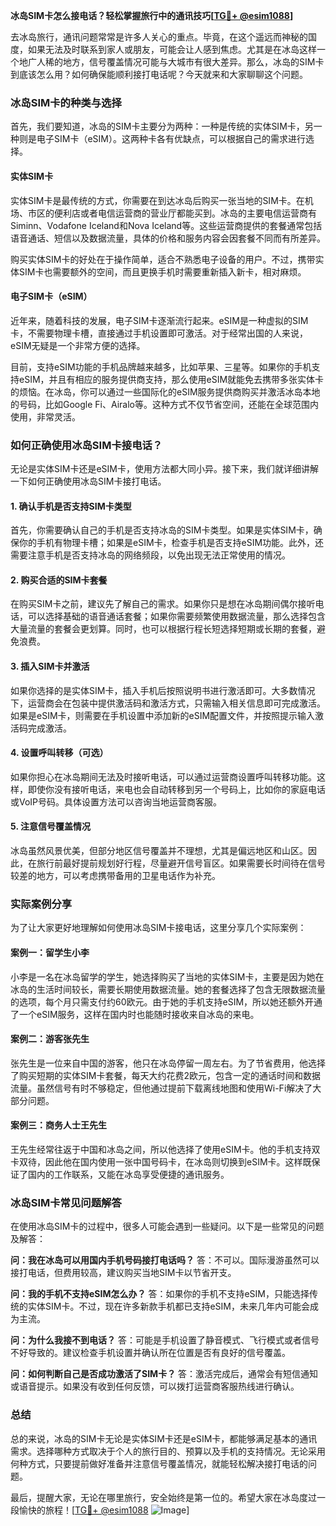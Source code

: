 **冰岛SIM卡怎么接电话？轻松掌握旅行中的通讯技巧[[TG💪+ @esim1088](https://t.me/s/esim1088)]**

去冰岛旅行，通讯问题常常是许多人关心的重点。毕竟，在这个遥远而神秘的国度，如果无法及时联系到家人或朋友，可能会让人感到焦虑。尤其是在冰岛这样一个地广人稀的地方，信号覆盖情况可能与大城市有很大差异。那么，冰岛的SIM卡到底该怎么用？如何确保能顺利接打电话呢？今天就来和大家聊聊这个问题。

### 冰岛SIM卡的种类与选择

首先，我们要知道，冰岛的SIM卡主要分为两种：一种是传统的实体SIM卡，另一种则是电子SIM卡（eSIM）。这两种卡各有优缺点，可以根据自己的需求进行选择。

#### 实体SIM卡
实体SIM卡是最传统的方式，你需要在到达冰岛后购买一张当地的SIM卡。在机场、市区的便利店或者电信运营商的营业厅都能买到。冰岛的主要电信运营商有Siminn、Vodafone Iceland和Nova Iceland等。这些运营商提供的套餐通常包括语音通话、短信以及数据流量，具体的价格和服务内容会因套餐不同而有所差异。

购买实体SIM卡的好处在于操作简单，适合不熟悉电子设备的用户。不过，携带实体SIM卡也需要额外的空间，而且更换手机时需要重新插入新卡，相对麻烦。

#### 电子SIM卡（eSIM）
近年来，随着科技的发展，电子SIM卡逐渐流行起来。eSIM是一种虚拟的SIM卡，不需要物理卡槽，直接通过手机设置即可激活。对于经常出国的人来说，eSIM无疑是一个非常方便的选择。

目前，支持eSIM功能的手机品牌越来越多，比如苹果、三星等。如果你的手机支持eSIM，并且有相应的服务提供商支持，那么使用eSIM就能免去携带多张实体卡的烦恼。在冰岛，你可以通过一些国际化的eSIM服务提供商购买并激活冰岛本地的号码，比如Google Fi、Airalo等。这种方式不仅节省空间，还能在全球范围内使用，非常灵活。

### 如何正确使用冰岛SIM卡接电话？

无论是实体SIM卡还是eSIM卡，使用方法都大同小异。接下来，我们就详细讲解一下如何正确使用冰岛SIM卡接打电话。

#### 1. 确认手机是否支持SIM卡类型
首先，你需要确认自己的手机是否支持冰岛的SIM卡类型。如果是实体SIM卡，确保你的手机有物理卡槽；如果是eSIM卡，检查手机是否支持eSIM功能。此外，还需要注意手机是否支持冰岛的网络频段，以免出现无法正常使用的情况。

#### 2. 购买合适的SIM卡套餐
在购买SIM卡之前，建议先了解自己的需求。如果你只是想在冰岛期间偶尔接听电话，可以选择基础的语音通话套餐；如果你需要频繁使用数据流量，那么选择包含大量流量的套餐会更划算。同时，也可以根据行程长短选择短期或长期的套餐，避免浪费。

#### 3. 插入SIM卡并激活
如果你选择的是实体SIM卡，插入手机后按照说明书进行激活即可。大多数情况下，运营商会在包装中提供激活码和激活方式，只需输入相关信息即可完成激活。如果是eSIM卡，则需要在手机设置中添加新的eSIM配置文件，并按照提示输入激活码完成激活。

#### 4. 设置呼叫转移（可选）
如果你担心在冰岛期间无法及时接听电话，可以通过运营商设置呼叫转移功能。这样，即使你没有接听电话，来电也会自动转移到另一个号码上，比如你的家庭电话或VoIP号码。具体设置方法可以咨询当地运营商客服。

#### 5. 注意信号覆盖情况
冰岛虽然风景优美，但部分地区信号覆盖并不理想，尤其是偏远地区和山区。因此，在旅行前最好提前规划好行程，尽量避开信号盲区。如果需要长时间待在信号较差的地方，可以考虑携带备用的卫星电话作为补充。

### 实际案例分享

为了让大家更好地理解如何使用冰岛SIM卡接电话，这里分享几个实际案例：

#### 案例一：留学生小李
小李是一名在冰岛留学的学生，她选择购买了当地的实体SIM卡，主要是因为她在冰岛的生活时间较长，需要长期使用数据流量。她的套餐选择了包含无限数据流量的选项，每个月只需支付约60欧元。由于她的手机支持eSIM，所以她还额外开通了一个eSIM服务，这样在国内时也能随时接收来自冰岛的来电。

#### 案例二：游客张先生
张先生是一位来自中国的游客，他只在冰岛停留一周左右。为了节省费用，他选择了购买短期的实体SIM卡套餐，每天大约花费2欧元，包含一定的通话时间和数据流量。虽然信号有时不够稳定，但他通过提前下载离线地图和使用Wi-Fi解决了大部分问题。

#### 案例三：商务人士王先生
王先生经常往返于中国和冰岛之间，所以他选择了使用eSIM卡。他的手机支持双卡双待，因此他在国内使用一张中国号码卡，在冰岛则切换到eSIM卡。这样既保证了国内的工作联系，又能在冰岛享受便捷的通讯服务。

### 冰岛SIM卡常见问题解答

在使用冰岛SIM卡的过程中，很多人可能会遇到一些疑问。以下是一些常见的问题及解答：

**问：我在冰岛可以用国内手机号码接打电话吗？**
答：不可以。国际漫游虽然可以接打电话，但费用较高，建议购买当地SIM卡以节省开支。

**问：我的手机不支持eSIM怎么办？**
答：如果你的手机不支持eSIM，只能选择传统的实体SIM卡。不过，现在许多新款手机都已支持eSIM，未来几年内可能会成为主流。

**问：为什么我接不到电话？**
答：可能是手机设置了静音模式、飞行模式或者信号不好导致的。建议检查手机设置并确认所在位置是否有良好的信号覆盖。

**问：如何判断自己是否成功激活了SIM卡？**
答：激活完成后，通常会有短信通知或语音提示。如果没有收到任何反馈，可以拨打运营商客服热线进行确认。

### 总结

总的来说，冰岛的SIM卡无论是实体SIM卡还是eSIM卡，都能够满足基本的通讯需求。选择哪种方式取决于个人的旅行目的、预算以及手机的支持情况。无论采用何种方式，只要提前做好准备并注意信号覆盖情况，就能轻松解决接打电话的问题。

最后，提醒大家，无论在哪里旅行，安全始终是第一位的。希望大家在冰岛度过一段愉快的旅程！[[TG💪+ @esim1088](https://t.me/s/esim1088) ![Image](https://i.postimg.cc/4NQfJmqS/Snipaste-2025-05-13-00-14-12.png)]
